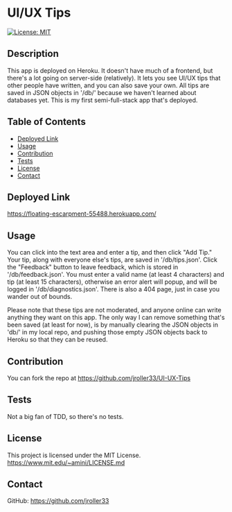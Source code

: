   # UI/UX Tips
  [![License: MIT](https://img.shields.io/badge/License-MIT-blue.svg)](https://opensource.org/licenses/MIT)
  ## Description
  This app is deployed on Heroku. It doesn't have much of a frontend, but there's a lot going on server-side (relatively). It lets you see UI/UX tips
  that other people have written, and you can also save your own. All tips are saved in JSON objects in '/db/' because we haven't learned about databases yet. This is my first semi-full-stack app that's deployed.

  ## Table of Contents
  - [Deployed Link](#deployed-link)
  - [Usage](#usage)
  - [Contribution](#contribution)
  - [Tests](#tests)
  - [License](#license)
  - [Contact](#contact)
  
  ## Deployed Link
  https://floating-escarpment-55488.herokuapp.com/
  
  ## Usage
  You can click into the text area and enter a tip, and then click "Add Tip." Your tip, along with everyone else's tips, are saved in '/db/tips.json'.
  Click the "Feedback" button to leave feedback, which is stored in '/db/feedback.json'. You must enter a valid name (at least 4 characters) and tip (at least 15 characters), otherwise an error alert will popup, and will be logged in '/db/diagnostics.json'. There is also a 404 page, just in case you wander out of bounds. <br/>
  
   Please note that these tips are not moderated, and anyone online can write anything they want on this app. The only way I can remove something that's been saved (at least for now), is by manually clearing the JSON objects in 'db/' in my local repo, and pushing those empty JSON objects back to Heroku so that they can be reused.

  ## Contribution
  You can fork the repo at https://github.com/jroller33/UI-UX-Tips
  
  ## Tests
  Not a big fan of TDD, so there's no tests. 

  ## License
  This project is licensed under the MIT License. <br/>
  https://www.mit.edu/~amini/LICENSE.md

  ## Contact
  GitHub: https://github.com/jroller33 
  
